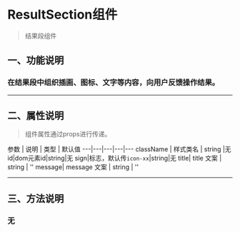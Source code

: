 # ResultSection组件
> 结果段组件
## 一、功能说明
### 在结果段中组织插画、图标、文字等内容，向用户反馈操作结果。

---

## 二、属性说明
> 组件属性通过props进行传递。

参数 | 说明 | 类型 | 默认值
---|---|---|---|---
className | 样式类名 | string |无
id|dom元素id|string|无
sign|标志，默认传`icon-xx`|string|无
title|  title 文案 | string | ''
message|  message 文案 | string | ''


---

## 三、方法说明
### 无